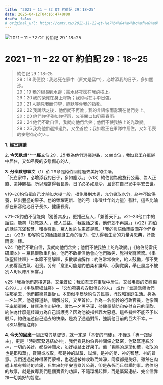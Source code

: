 ```yaml
---
title: "2021 – 11 – 22 QT 約伯記 29：18~25"
date: 2025-04-12T04:16:47+0800
draft: false
# original_url: https://cmtc.tw/2021-11-22-qt-%e7%b4%84%e4%bc%af%e8%a8%98-29%ef%bc%9a1825
---
```


![2021 – 11 – 22 QT 約伯記 29：18\~25](/images/qt.jpg   "2021 – 11 – 22 QT 約伯記 29：18\~25")

# 2021 – 11 – 22 QT 約伯記 29：18\~25

> 約伯記 29：18\~25  
> 29：18 我便說：我必死在家中（原文是窩中），必增添我的日子，多如塵沙。  
> 29：19 我的根長到水邊；露水終夜霑在我的枝上。  
> 29：20 我的榮耀在身上增新；我的弓在手中日強。  
> 29：21 人聽見我而仰望，靜默等候我的指教。  
> 29：22 我說話之後，他們就不再說；我的言語像雨露滴在他們身上。  
> 29：23 他們仰望我如仰望雨，又張開口如切慕春雨。  
> 29：24 他們不敢自信，我就向他們含笑；他們不使我臉上的光改變。  
> 29：25 我為他們選擇道路，又坐首位；我如君王在軍隊中居住，又如弔喪的安慰傷心的人。

**1.** **經文誦讀**

**2. 今天默想****經文**伯 29：25 我為他們選擇道路，又坐首位；我如君王在軍隊中居住，又如弔喪的安慰傷心的人。

**3. 分享默想經文**（1）伯 29章是約伯回憶過去美好的生活。  
「死在家中，必增添我的日子，多如塵沙。」（v18）約伯認為他施行公義、為人正直、蒙神賜福，所以理當得著長壽，日子必多如塵沙，且會在自己家中平安去世。

v19\~20約伯把自己比喻如大樹一般，根伸展到水邊，充分吸取水分，終年不缺供養，結出豐盛的果子。他的榮耀更新、他的弓（象徵壯年的力量）強壯，這些比喻都在形容他必日子長久、健康長壽。

v21\~25約伯不但能夠「獨善其身」，更推己及人，「兼善天下」。v21\~23他口中的話語，能夠「指教眾人」，使人受益。「我說話之後，他們就不再說。」（v22）約伯的話語充滿智慧，獲得尊重，眾人惟約伯馬首是瞻。「我的言語像雨露滴在他們身上」（v23）形容約伯的話語蘊含生命的活力，使人得著生命的力量與恩典，好像雨露一樣。  
v24「他們不敢自信，我就向他們含笑；他們不使我臉上的光改變。」《約伯記雷氏研讀本》─ 眾民很敬重約伯，他們不敢相信他會向他們微笑，覺得受寵若驚。《串珠聖經註釋》─ 本節不易解釋，多數學者解作：約伯常常微笑，給人鼓勵，卻不受人影響而洩氣、沮喪。另有「意思可能是約伯柔和謙卑、心胸寬廣，舉止風度不被別人的反應所影響。」

v25「我為他們選擇道路，又坐首位；我如君王在軍隊中居住，又如弔喪的安慰傷心的人。」《串珠聖經註釋》─「又如弔喪的安慰傷心的人」：或作「無論我領他們往那處去，他們都樂意跟從」。本節似乎反映約伯的民事，行政和家庭生活。身為一名法官，他選擇道路，調解分歧，又坐首位。作為一名能幹的行政官員，他像國王率領軍隊，維護秩序和紀律。做為一名男子漢，他儘量幫助和安慰自己的同胞。約伯為什麼這樣竭力為自己辯護呢？因為他被指控罪大惡極。這些指控不能不予以駁斥。約伯追述自己過去的快樂，是為了通過對照，強調他目前的巨大不幸。─《SDA聖經注釋》

**4. 今天的回應**一個正常的基督徒，就一定是「基督的門徒」，不僅是「專一跟從主」，更是「時刻緊緊連結於神」。我們看見約伯與神關係之緊密，他緊緊連結於神，一切的美好，都從神而來，如好樹結出好果子。但「賞賜的是耶和華，收取的也是耶和華」，賞賜或收取，都是神的試驗、試煉，是神的愛、神的智慧、神的旨意。我們透過從神得著而蒙福，也透過被神收取而煉淨，同樣都是美好。雖然在肉體上或有暫時的苦痛，但生出的平安喜樂與公義，卻是永恆而且榮耀的事。約伯記的故事，就是教導我們這個寶貴的功課，不隨環境起舞，而是緊緊連結、完全信靠神一切美好的旨意。